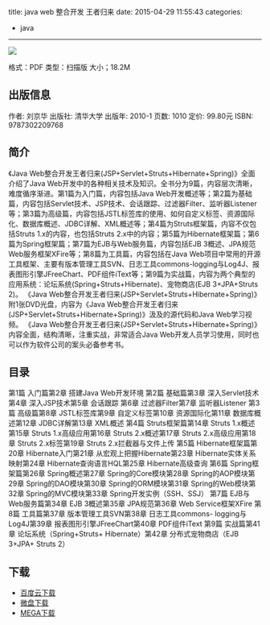 title: java web 整合开发 王者归来
date: 2015-04-29 11:55:43
categories:
  - java
---

![](http://img5.douban.com/lpic/s6106647.jpg)

格式：PDF
类型：扫描版
大小；18.2M

<!--more-->

## 出版信息 ##

作者: 刘京华 
出版社: 清华大学
出版年: 2010-1
页数: 1010
定价: 99.80元
ISBN: 9787302209768

## 简介 ##

《Java Web整合开发王者归来(JSP+Servlet+Struts+Hibernate+Spring)》全面介绍了Java Web开发中的各种相关技术及知识。全书分为9篇，内容层次清晰，难度循序渐进。第1篇为入门篇，内容包括Java Web开发概述等；第2篇为基础篇，内容包括Servlet技术、JSP技术、会话跟踪、过滤器Filter、监听器Listener等；第3篇为高级篇，内容包括JSTL标签库的使用、如何自定义标签、资源国际化、数据库概述、JDBC详解、XML概述等；第4篇为Struts框架篇，内容不仅包括Struts 1.x的内容，也包括Struts 2.x中的内容；第5篇为Hibernate框架篇；第6篇为Spring框架篇；第7篇为EJB与Web服务篇，内容包括EJB 3概述、JPA规范Web服务框架XFire等；第8篇为工具篇，内容包括在Java Web项目中常用的开源工具框架、主要有版本管理工具SVN、日志工具commons-logging与Log4J、报表图形引擎JFreeChart、PDF组件iText等；第9篇为实战篇，内容为两个典型的应用系统：论坛系统(Spring+Struts+Hibernate)、宠物商店(EJB 3+JPA+Struts 2)。
《Java Web整合开发王者归来(JSP+Servlet+Struts+Hibernate+Spring)》附1张DVD光盘，内容为《Java Web整合开发王者归来(JSP+Servlet+Struts+Hibernate+Spring)》汲及的源代码和Java Web学习视频。
《Java Web整合开发王者归来(JSP+Servlet+Struts+Hibernate+Spring)》内容全面，结构清晰，注重实战，非常适合Java Web开发人员学习使用，同时也可以作为软件公司的案头必备参考书。

## 目录 ##

第1篇 入门篇第2章 搭建Java Web开发环境 第2篇 基础篇第3章 深入Servlet技术第4章 深入JSP技术第5章 会话跟踪	第6章 过滤器Filter第7章 监听器Listener 第3篇 高级篇第8章 JSTL标签库第9章 自定义标签第10章 资源国际化第11章 数据库概述第12章 JDBC详解第13章 XML概述 第4篇 Struts框架篇第14章 Struts 1.x概述第15章 Struts 1.x高级应用第16章 Struts 2.x概述第17章 Struts 2.x高级应用第18章 Struts 2.x标签第19章 Struts 2.x拦截器与文件上传 第5篇 Hibernate框架篇第20章 Hibernate入门第21章 从宏观上把握Hibernate第23章 Hibernate实体关系映射第24章 Hibernate查询语言HQL第25章 Hibernate高级查询 第6篇 Spring框架篇第26章 Spring概述第27章 Spring的Core模块第28章 Spring的AOP模块第29章 Spring的DAO模块第30章 Spring的ORM模块第31章 Spring的Web模块第32章 Spring的MVC模块第33章 Spring开发实例（SSH、SSJ） 第7篇 EJB与Web服务篇第34章 EJB 3概述第35章 JPA规范第36章 Web Service框架XFire 第8篇 工具篇第37章 版本管理工具SVN第38章 日志工具commons- logging与Log4J第39章 报表图形引擎JFreeChart第40章 PDF组件iText 第9篇 实战篇第41章 论坛系统（Spring+Struts+ Hibernate）第42章 分布式宠物商店（EJB 3+JPA+ Struts 2）

## 下载 ##

* [百度云下载](http://pan.baidu.com/s/1ntqo0cT)
* [微盘下载](http://vdisk.weibo.com/s/aADaW4YROAA_0)
* [MEGA下载](https://mega.co.nz/#!yItRWZaT!11iIzbXt6F4mCn0R6909kpGR7nXqM8_fE3NJHOuDe68)